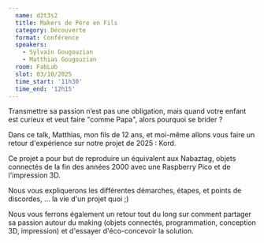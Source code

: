 ```yaml
---
  name: d2t3s2
  title: Makers de Père en Fils
  category: Découverte
  format: Conférence
  speakers: 
    - Sylvain Gougouzian
    - Matthias Gougouzian
  room: FabLab
  slot: 03/10/2025
  time_start: '11h30'
  time_end: '12h15'
---
```

Transmettre sa passion n’est pas une obligation, mais quand votre enfant est curieux et veut faire "comme Papa", alors pourquoi se brider ?

Dans ce talk, Matthias, mon fils de 12 ans, et moi-même allons vous faire un retour d'expérience sur notre projet de 2025 : Kord.

Ce projet a pour but de reproduire un équivalent aux Nabaztag, objets connectés de la fin des années 2000 avec une Raspberry Pico et de l'impression 3D.

Nous vous expliquerons les différentes démarches, étapes, et points de discordes, ... la vie d'un projet quoi ;)

Nous vous ferrons également un retour tout du long sur comment partager sa passion autour du making (objets connectés, programmation, conception 3D, impression) et d'essayer d'éco-concevoir la solution.
